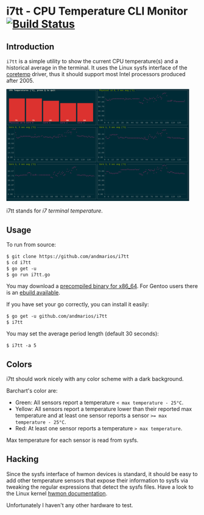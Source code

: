 i7tt - CPU Temperature CLI Monitor [![Build Status](https://travis-ci.org/andmarios/i7tt.svg?branch=master)](https://travis-ci.org/andmarios/i7tt)
=====================

## Introduction

`i7tt` is a simple utility to show the current CPU temperature(s) and a
historical average in the terminal. It uses the Linux sysfs interface of the
[coretemp](https://www.kernel.org/doc/Documentation/hwmon/coretemp) driver,
thus it should support most Intel processors produced after 2005.

<img src="./i7tt.png" alt="i7tt screenshot" type="image/png" width="480">

i7tt stands for _i7 terminal temperature_.

## Usage

To run from source:

    $ git clone https://github.com/andmarios/i7tt
    $ cd i7tt
    $ go get -u
    $ go run i7tt.go

You may download a [precompiled binary for x86_64](https://github.com/andmarios/i7tt/releases/download/v1.03/i7tt-v1.03-x86_64.tbz).
For Gentoo users there is an [ebuild available](https://github.com/andmarios/ebuilds_backyard/tree/master/app-admin/i7tt).

If you have set your go correctly, you can install it easily:

    $ go get -u github.com/andmarios/i7tt
    $ i7tt

You may set the average period length (default 30 seconds):

    $ i7tt -a 5

## Colors

i7tt should work nicely with any color scheme with a dark background.

Barchart's color are:

- Green: All sensors report a temperature `< max temperature - 25°C`.
- Yellow: All sensors report a temperature lower than their reported max temperature and at least
one sensor reports a sensor `>= max temperature - 25°C`.
- Red: At least one sensor reports a temperature `> max temperature`.

Max temperature for each sensor is read from sysfs.

## Hacking

Since the sysfs interface of hwmon devices is standard, it should be easy to
add other temperature sensors that expose their information to sysfs via
tweaking the regular expressions that detect the sysfs files. Have a look
to the Linux kernel [hwmon documentation](https://www.kernel.org/doc/Documentation/hwmon/).

Unfortunately I haven't any other hardware to test.
